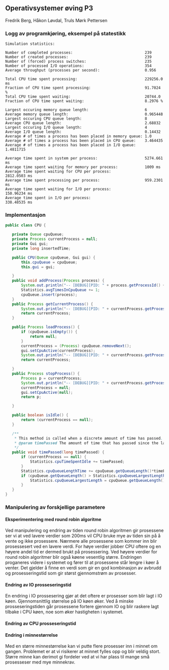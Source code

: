 

## Operativsystemer øving P3
Fredrik Berg, Håkon Løvdal, Truls Mørk Pettersen

### Logg av programkjøring, eksempel på statestikk

	Simulation statistics:
	
	Number of completed processes:                                239
	Number of created processes:                                  239
	Number of (forced) process switches:                          235
	Number of processed I/O operations:                           354
	Average throughput (processes per second):                    0.956
	
	Total CPU time spent processing:                              229256.0 ms
	Fraction of CPU time spent processing:                        91.7024 %
	Total CPU time spent waiting:                                 20744.0
	Fraction of CPU time spent waiting:                           8.2976 %
	
	Largest occuring memory queue length:                         6
	Average memory queue length:                                  0.965448
	Largest occuring CPU queue length:                            8
	Average CPU queue length:                                     2.68832
	Largest occuring I/O queue length:                            4
	Average I/O queue length:                                     0.14432
	Average # of times a process has been placed in memory queue: 1.0
	Average # of times a process has been placed in CPU queue:    3.464435
	Average # of times a process has been placed in I/O queue:    1.4811715
	
	Average time spent in system per process:                     5274.661 ms
	Average time spent waiting for memory per process:            1009 ms
	Average time spent waiting for CPU per process:               2812.0503 ms
	Average time spent processing per process:                    959.2301 ms
	Average time spent waiting for I/O per process:               150.96234 ms
	Average time spent in I/O per process:                        338.48535 ms

### Implementasjon


``` java
public class CPU {

   private Queue cpuQueue;
   private Process currentProcess = null;
   private Gui gui;
   private long insertedTime;

   public CPU(Queue cpuQueue, Gui gui) {
       this.cpuQueue = cpuQueue;
       this.gui = gui;

   }
   public void addProcess(Process process) {
       System.out.println("-- [DEBUG][PID: " + process.getProcessId() + "] Added process to CPU queue");
       Statistics.avgTimesInCpuQueue += 1;
       cpuQueue.insert(process);
   }
   public Process getCurrentProcess() {
       System.out.println("-- [DEBUG][PID: " + currentProcess.getProcessId() + "] Someone is requesting the current process from CPU");
       return currentProcess;
   }

   public Process loadProcess() {
       if (cpuQueue.isEmpty()) {
           return null;
       }
       currentProcess = (Process) cpuQueue.removeNext();
       gui.setCpuActive(currentProcess);
       System.out.println("-- [DEBUG][PID: " + currentProcess.getProcessId() + "] Loading process from CPU queue into CPU");
       return currentProcess;

   }
   public Process stopProcess() {
       Process p = currentProcess;
       System.out.println("-- [DEBUG][PID: " + currentProcess.getProcessId() + "] Stopping process in CPU");
       currentProcess = null;
       gui.setCpuActive(null);
       return p;

   }

   public boolean isIdle() {
       return (currentProcess == null);
   }

   /**
    * This method is called when a discrete amount of time has passed.
    * @param timePassed	The amount of time that has passed since the last call to this method.
    */
   public void timePassed(long timePassed) {
       if (currentProcess == null) {
           Statistics.cpuTimeSpentIdle += timePassed;
       }
       Statistics.cpuQueueLengthTime += cpuQueue.getQueueLength()*timePassed;
       if (cpuQueue.getQueueLength() > Statistics.cpuQueueLargestLength) {
           Statistics.cpuQueueLargestLength = cpuQueue.getQueueLength();
       }
   }
}
```




### Manipulering av forskjellige parametere

#### Eksperimentering med round robin algoritme
Ved manipulering og endring av tiden round robin algoritmen gir prosessene ser vi at ved lavere verdier som 200ms vil CPU bruke mye av tiden sin på å vente og ikke prosessere.
Nærmere alle prosessene som kommer inn blir prosessesert ved en lavere verdi. For høye verdier jobber CPU oftere og en høyere andel tid er dermed brukt på prosessering.
Ved høyere verdier for round robin algoritmer blir også køene vesentlig større. Endringen proganeres videre i systemet og fører til at prosessene står lengre i køer å venter.
Det gjelder å finne en verdi som gir en god kombinasjon av avbrudd og prosesseringstid som gir størst gjennomstrøm av prosesser.


#### Endring av IO prosseseringstid
En endring i IO prossesering gjør at det oftere er prosesser som blir lagt i IO køen. Gjennomsnittlig størrelse på IO køen øker.
Ved å minske prosseseringstiden går prosessene fortere gjennom IO og blir raskere lagt tilbake i CPU køen, noe som øker hastigheten i systemet.


#### Endring av CPU prosseseringstid



#### Endring i minnestørrelse
Med en større minnestørrelse kan vi putte flere prosesser inn i minnet om gangen. Problemet er at vi risikerer at minnet fylles opp og blir veldig stort.
Større minne kan derimot gi fordeler ved at vi har plass til mange små prosesseser med mye minnekrav. 